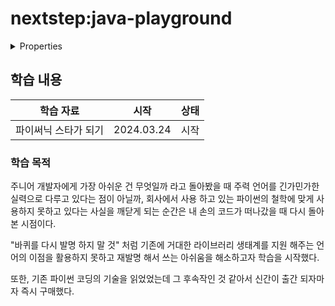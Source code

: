 # nextstep:java-playground

<details>

<summary>Properties</summary>

:pencil:2024.08.09

</details>

## 학습 내용

|학습 자료|시작|상태|
|:------:|:---:|:---:|
| 파이써닉 스타가 되기 |2024.03.24|시작|

### 학습 목적

주니어 개발자에게 가장 아쉬운 건 무엇일까 라고 돌아봤을 때 주력 언어를 긴가민가한 실력으로 다루고 있다는 점이 아닐까, 회사에서 사용 하고 있는 파이썬의 철학에 맞게 사용하지 못하고 있다는 사실을 깨닫게 되는 순간은 내 손의 코드가 떠나갔을 때 다시 돌아본 시점이다.

"바퀴를 다시 발명 하지 말 것" 처럼 기존에 거대한 라이브러리 생태계를 지원 해주는 언어의 이점을 활용하지 못하고 재발명 해서 쓰는 아쉬움을 해소하고자 학습을 시작했다.

또한, 기존 파이썬 코딩의 기술을 읽었었는데 그 후속작인 것 같아서 신간이 출간 되자마자 즉시 구매했다.